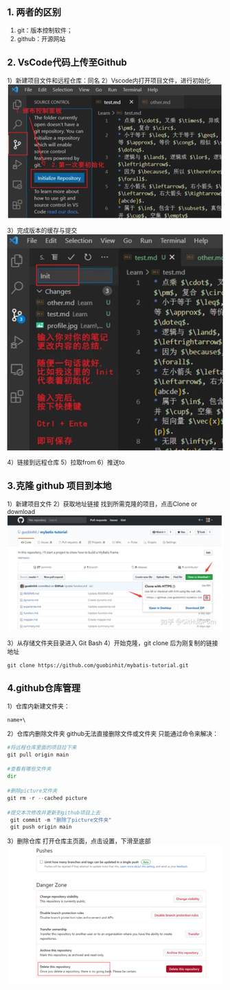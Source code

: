 ## 1. 两者的区别
1) git：版本控制软件；
2) github：开源网站


## 2. VsCode代码上传至Github
1）新建项目文件和远程仓库：同名
2）Vscode内打开项目文件，进行初始化
![](images/2023-09-01-20-55-21.png)

3）完成版本的缓存与提交
![](images/2023-09-01-20-51-27.png)

4）链接到远程仓库
5）拉取from
6）推送to


## 3.克隆 github 项目到本地
1）新建项目文件
2）获取地址链接
找到所需克隆的项目，点击Clone or download
![](images/2023-09-02-09-20-14.png)

3）从存储文件夹目录进入 Git Bash
4）开始克隆，git clone 后为刚复制的链接地址
```
git clone https://github.com/guobinhit/mybatis-tutorial.git 
```

## 4.github仓库管理
1）仓库内新建文件夹：
```
name+\
```
2）仓库内删除文件夹
github无法直接删除文件或文件夹
只能通过命令来解决：
```python
#将远程仓库里面的项目拉下来
git pull origin main 

#查看有哪些文件夹
dir  

#删除picture文件夹
git rm -r --cached picture  

#提交本次修改并更新到github项目上去
 git commit -m "删除了picture文件夹"  
 git push origin main
```

3）删除仓库
打开仓库主页面，点击设置，下滑至底部
![](images/2023-09-02-11-03-25.png)
